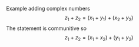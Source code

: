 Example adding complex numbers
$$z_1+z_2=(x_1+y_1)+(x_2+y_2)$$
The statement is communitive so 
$$z_1+z_2=(x_1+x_2)+(y_1+y_2)$$
